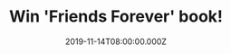 ---
campaign-uuid: "c-a1f4cf9e-6dea-40db-b2b8-0d104cbbeae8"
type: "Competition"
category: "Gifts"
date: "2019-11-14T08:00:00.000Z"
end-date: "2019-12-14T23:59:00.000Z"
disable-form: false
is_promoted: false
has_entry_page: true
title: "Win 'Friends Forever' book!"
competition-description: "<p>Calling all Friends fans! In order to celebrate the 25th\
  \ Friends Anniversary we have managed to get our hands on the amazing 'Friends Forever'\
  \ book, a MUST for a Friend fan. A fully illustrated and authorized episode guide\
  \ celebrating the 25th Anniversary of the hit-television show including a look behind\
  \ the scenes of cult-favourite episodes, exclusive photos from Warner Bros, brand\
  \ new interviews with show creators Marta Kauffman, David Crane, and set designer\
  \ John Shaffner and more.</p>\n<p>Click below for a chance to win now!</p>\n"
hero-header: "Win 'Friends Forever' book!"
terms-confirmation: "N/A"
banner-img: "https://assets.expresslyapp.com/asset-29f6821e-5903-4b32-8383-c0c5416e5587.jpg"
logo-left-href: "aaa.nme.com"
logo-left-image: "https://assets.expresslyapp.com/asset-3aa2ba98-b7ae-41cd-a44d-aedba4bdbfed.jpg"
logo-left-title: "NME AAA"
bg-image-hero: "https://assets.expresslyapp.com/asset-6fe2dcdc-b424-4952-84c3-6758832c9aec.jpg"
bg-image-first: "https://assets.expresslyapp.com/asset-7343ca0b-dc3f-41fc-8bd0-5bac1cff6b4d.jpg"
section1-content: "<p>The beloved show Friends introduced the world to six young New\
  \ Yorkers living together, falling in love, breaking up and getting into hilarious\
  \ shenanigans, which became an instant classic formula that inspired dozens of \"\
  hangout sitcoms\" long after the show's reign. But no sitcom has ever come close\
  \ to the series that started it all, spawning iconic looks like \"the Rachel\" and\
  \ timeless catchphrases like \"How you doin'?\" while creating a cultural sensation\
  \ that catapulted the cast members to instant mega-stardom.</p>\n<p>'Friends Forever'\
  \ takes fans back to the set where it all began with exclusive photos of the sitcom\
  \ that won four Primetime Emmy Awards, including Outstanding Comedy Series, eleven\
  \ People's Choice Awards, and a Golden Globe for Jennifer Aniston for Best Lead\
  \ Actress in a Television Series.</p>\n"
entry-title: "Win 'Friends Forever' book!"
entry-content: "<p>Enter the draw to win 'Friends Forever' book by completing the\
  \ form below before 23:59 on the 14th of December 2019.</p>\n"
has-winner: true
winner-title: "CONGRATULATIONS to Brian W. who won the 'Friends Forever' book!"
winner-banner: "https://assets.expresslyapp.com/asset-71403c66-3a5e-4f4e-a208-683ee82c8d01.jpg"
prize-description: "'Friends Forever' book!"
special-conditions: "Multiple entries are allowed up to one every day.\r\n\r\nThis\
  \ competition is also available on: http://club.expressly.io/competitions/friends-forever-book-giveaway"
country-restrictions:
- "GB"
---